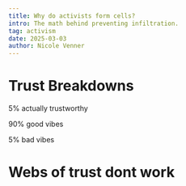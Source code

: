 ```yaml
---
title: Why do activists form cells?
intro: The math behind preventing infiltration.
tag: activism
date: 2025-03-03
author: Nicole Venner
---
```



# Trust Breakdowns 

5% actually trustworthy 


90% good vibes 


5% bad vibes 


# Webs of trust dont work 

 
